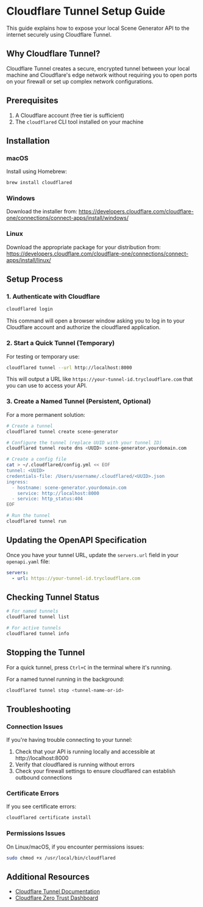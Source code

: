 # Cloudflare Tunnel Setup Guide

This guide explains how to expose your local Scene Generator API to the internet securely using Cloudflare Tunnel.

## Why Cloudflare Tunnel?

Cloudflare Tunnel creates a secure, encrypted tunnel between your local machine and Cloudflare's edge network without requiring you to open ports on your firewall or set up complex network configurations.

## Prerequisites

1. A Cloudflare account (free tier is sufficient)
2. The `cloudflared` CLI tool installed on your machine

## Installation

### macOS

Install using Homebrew:
```bash
brew install cloudflared
```

### Windows

Download the installer from:
https://developers.cloudflare.com/cloudflare-one/connections/connect-apps/install/windows/

### Linux

Download the appropriate package for your distribution from:
https://developers.cloudflare.com/cloudflare-one/connections/connect-apps/install/linux/

## Setup Process

### 1. Authenticate with Cloudflare

```bash
cloudflared login
```

This command will open a browser window asking you to log in to your Cloudflare account and authorize the cloudflared application.

### 2. Start a Quick Tunnel (Temporary)

For testing or temporary use:

```bash
cloudflared tunnel --url http://localhost:8000
```

This will output a URL like `https://your-tunnel-id.trycloudflare.com` that you can use to access your API.

### 3. Create a Named Tunnel (Persistent, Optional)

For a more permanent solution:

```bash
# Create a tunnel
cloudflared tunnel create scene-generator

# Configure the tunnel (replace UUID with your tunnel ID)
cloudflared tunnel route dns <UUID> scene-generator.yourdomain.com

# Create a config file
cat > ~/.cloudflared/config.yml << EOF
tunnel: <UUID>
credentials-file: /Users/username/.cloudflared/<UUID>.json
ingress:
  - hostname: scene-generator.yourdomain.com
    service: http://localhost:8000
  - service: http_status:404
EOF

# Run the tunnel
cloudflared tunnel run
```

## Updating the OpenAPI Specification

Once you have your tunnel URL, update the `servers.url` field in your `openapi.yaml` file:

```yaml
servers:
  - url: https://your-tunnel-id.trycloudflare.com
```

## Checking Tunnel Status

```bash
# For named tunnels
cloudflared tunnel list

# For active tunnels
cloudflared tunnel info
```

## Stopping the Tunnel

For a quick tunnel, press `Ctrl+C` in the terminal where it's running.

For a named tunnel running in the background:

```bash
cloudflared tunnel stop <tunnel-name-or-id>
```

## Troubleshooting

### Connection Issues

If you're having trouble connecting to your tunnel:

1. Check that your API is running locally and accessible at http://localhost:8000
2. Verify that cloudflared is running without errors
3. Check your firewall settings to ensure cloudflared can establish outbound connections

### Certificate Errors

If you see certificate errors:

```bash
cloudflared certificate install
```

### Permissions Issues

On Linux/macOS, if you encounter permissions issues:

```bash
sudo chmod +x /usr/local/bin/cloudflared
```

## Additional Resources

- [Cloudflare Tunnel Documentation](https://developers.cloudflare.com/cloudflare-one/connections/connect-apps/)
- [Cloudflare Zero Trust Dashboard](https://dash.teams.cloudflare.com/) 